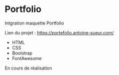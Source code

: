 # Portfolio

Intgration maquette Portfolio

Lien du projet : https://portefolio.antoine-sueur.com/

- HTML
- CSS
- Bootstrap
- FontAwesome

En cours de réalisation 
